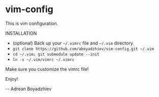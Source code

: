 vim-config
==========

This is vim configuration.

INSTALLATION

 * (optional) Back up your `~/.vimrc` file and `~/.vim` directory.
 * `git clone https://github.com/aboyadzhiev/vim-config.git ~/.vim`
 * `cd ~/.vim; git submodule update --init`
 * `ln -s ~/.vim/vimrc ~/.vimrc`

Make sure you customize the vimrc file!

Enjoy!

--
Adrean Boyadzhiev

